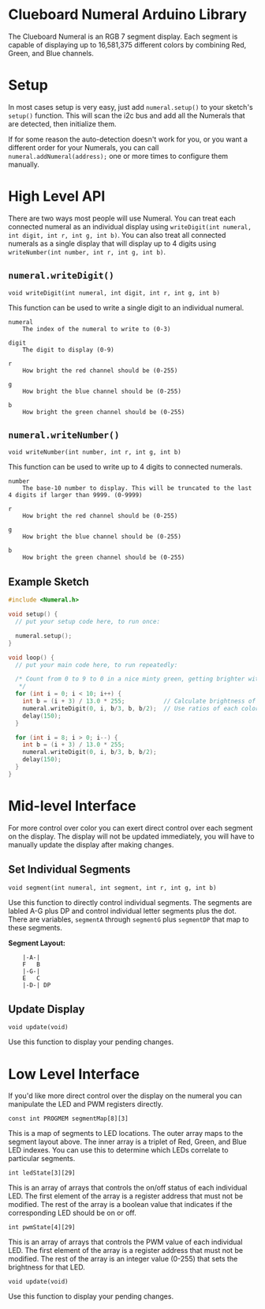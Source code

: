 # Clueboard Numeral Arduino Library

The Clueboard Numeral is an RGB 7 segment display. Each segment is capable of displaying up to 16,581,375 different colors by combining Red, Green, and Blue channels.

# Setup

In most cases setup is very easy, just add `numeral.setup()` to your sketch's
`setup()` function. This will scan the i2c bus and add all the Numerals that
are detected, then initialize them.

If for some reason the auto-detection doesn't work for you, or you want a different order for your Numerals, you can call `numeral.addNumeral(address);` one or more times to configure them manually.

# High Level API

There are two ways most people will use Numeral. You can treat each connected numeral as an individual display using `writeDigit(int numeral, int digit, int r, int g, int b)`. You can also treat all connected numerals as a single display that will display up to 4 digits using `writeNumber(int number, int r, int g, int b)`.

## `numeral.writeDigit()`

`void writeDigit(int numeral, int digit, int r, int g, int b)`

This function can be used to write a single digit to an individual numeral.

    numeral
        The index of the numeral to write to (0-3)

    digit
        The digit to display (0-9)

    r
        How bright the red channel should be (0-255)

    g
        How bright the blue channel should be (0-255)

    b
        How bright the green channel should be (0-255)

## `numeral.writeNumber()`

`void writeNumber(int number, int r, int g, int b)`

This function can be used to write up to 4 digits to connected numerals.

    number
        The base-10 number to display. This will be truncated to the last 4 digits if larger than 9999. (0-9999)

    r
        How bright the red channel should be (0-255)

    g
        How bright the blue channel should be (0-255)

    b
        How bright the green channel should be (0-255)

## Example Sketch

```c++
#include <Numeral.h>

void setup() {
  // put your setup code here, to run once:

  numeral.setup();
}

void loop() {
  // put your main code here, to run repeatedly:

  /* Count from 0 to 9 to 0 in a nice minty green, getting brighter with higher numbers.
   */
  for (int i = 0; i < 10; i++) {
    int b = (i + 3) / 13.0 * 255;           // Calculate brightness of the color based on the displayed digit
    numeral.writeDigit(0, i, b/3, b, b/2);  // Use ratios of each color to produce a minty green that gets brighter without changing hue
    delay(150);
  }

  for (int i = 8; i > 0; i--) {
    int b = (i + 3) / 13.0 * 255;
    numeral.writeDigit(0, i, b/3, b, b/2);
    delay(150);
  }
}
```

# Mid-level Interface

For more control over color you can exert direct control over each segment on the display. The display will not be updated immediately, you will have to manually update the display after making changes.

## Set Individual Segments

    void segment(int numeral, int segment, int r, int g, int b)

Use this function to directly control individual segments. The segments are labled A-G plus DP and control individual letter segments plus the dot. There are variables, `segmentA` through `segmentG` plus `segmentDP` that map to these segments.

**Segment Layout:**

```
    |-A-|
    F   B
    |-G-|
    E   C
    |-D-| DP
```

## Update Display

    void update(void)

Use this function to display your pending changes.

# Low Level Interface

If you'd like more direct control over the display on the numeral you can manipulate the LED and PWM registers directly.

    const int PROGMEM segmentMap[8][3]

This is a map of segments to LED locations. The outer array maps to the segment layout above. The inner array is a triplet of Red, Green, and Blue LED indexes. You can use this to determine which LEDs correlate to particular segments.

    int ledState[3][29]

This is an array of arrays that controls the on/off status of each individual LED. The first element of the array is a register address that must not be modified. The rest of the array is a boolean value that indicates if the corresponding LED should be on or off.

    int pwmState[4][29]

This is an array of arrays that controls the PWM value of each individual LED. The first element of the array is a register address that must not be modified. The rest of the array is an integer value (0-255) that sets the brightness for that LED.

    void update(void)

Use this function to display your pending changes.
